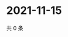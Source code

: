 # 2021-11-15

共 0 条

<!-- BEGIN WEIBO -->
<!-- 最后更新时间 Mon Nov 15 2021 07:14:00 GMT+0800 (China Standard Time) -->

<!-- END WEIBO -->
